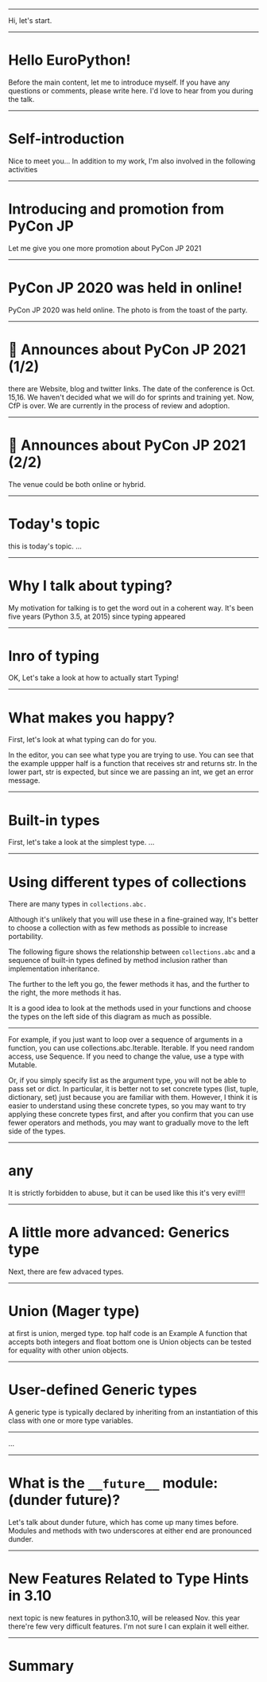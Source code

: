 
---

Hi, let's start.

---

# Hello EuroPython!

Before the main content, let me to introduce myself.
If you have any questions or comments, please write here. I'd love to hear from you during the talk.

---

# Self-introduction

Nice to meet you...
In addition to my work, I'm also involved in the following activities

---

# Introducing and promotion from PyCon JP

Let me give you one more promotion about PyCon JP 2021

---

# PyCon JP 2020 was held in online!

PyCon JP 2020 was held online. The photo is from the toast of the party.

---

# :mega: Announces about PyCon JP 2021 (1/2)

there are Website, blog and twitter links.
The date of the conference is Oct. 15,16.
We haven't decided what we will do for sprints and training yet.
Now, CfP is over. We are currently in the process of review and adoption.

---

# :mega: Announces about PyCon JP 2021 (2/2)

The venue could be both online or hybrid.

---

# Today's topic

this is today's topic.
...

---

# Why I talk about typing?

My motivation for talking is to get the word out in a coherent way.
It's been five years (Python 3.5, at 2015) since typing appeared

---

# Inro of typing

OK, Let's take a look at how to actually start Typing!

---

# What makes you happy?

First, let's look at what typing can do for you.

In the editor, you can see what type you are trying to use.
You can see that the example uppper half is a function that receives str and returns str.
In the lower part, str is expected, but since we are passing an int, we get an error message.

---

# Built-in types

First, let's take a look at the simplest type.
...


---

# Using different types of collections


There are many types in `collections.abc.` 

Although it's unlikely that you will use these in a fine-grained way, It's better to choose a collection with as few  methods as possible to increase portability.

The following figure shows the relationship between `collections.abc` and a sequence of built-in types defined by method inclusion rather than implementation inheritance. 

The further to the left you go, the fewer methods it has, and the further to the right, the more methods it has. 

It is a good idea to look at the methods used in your functions and choose the types on the left side of this diagram as much as possible.

---

For example, if you just want to loop over a sequence of arguments in a function, you can use collections.abc.Iterable. Iterable. If you need random access, use Sequence. If you need to change the value, use a type with Mutable.

Or, if you simply specify list as the argument type, you will not be able to pass set or dict. In particular, it is better not to set concrete types (list, tuple, dictionary, set) just because you are familiar with them. However, I think it is easier to understand using these concrete types, so you may want to try applying these concrete types first, and after you confirm that you can use fewer operators and methods, you may want to gradually move to the left side of the types.

---

# any

It is strictly forbidden to abuse, but it can be used like this
it's very evil!!!

---

# A little more advanced: Generics type

Next, there are few advaced types.

---

# Union (Mager type)

at first is union, merged type.
top half code is an Example A function that accepts both integers and float
bottom one is Union objects can be tested for equality with other union objects.

---

# User-defined Generic types

A generic type is typically declared by inheriting from an instantiation of this class with one or more type variables.

---

...

---

# What is the `__future__` module: (dunder future)?
Let's talk about dunder future, which has come up many times before.
Modules and methods with two underscores at either end are pronounced dunder.

---

# New Features Related to Type Hints in 3.10
next topic is new features in python3.10, will be released Nov. this year
there're few very difficult features. I'm not sure I can explain it well either.

---

# Summary


